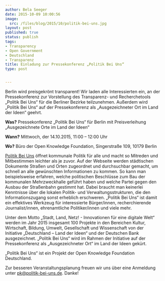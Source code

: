```yaml
---
author: Bela Seeger
date: 2015-10-09 10:00:56
image: 
  src: /files/blog/2015/10/politik-bei-uns.jpg
layout: post
published: true
status: publish
tags:
- Transparency
- Open Government
- Deutschland
- Transparenz
title: Einladung zur Pressekonferenz „Politik Bei Uns“
type: post


---
```

Berlin wird preisgekrönt transparent! Wir laden alle Interessierten ein, an der Pressekonferenz zur Vorstellung des Transparenz- und Recherchetools „Politik Bei Uns“ für die Berliner Bezirke teilzunehmen. Außerdem wird „Politik Bei Uns“ auf der Pressekonferenz als „Ausgezeichneter Ort im Land der Ideen“ geehrt.

**Was?** Pressekonferenz „Politik Bei Uns“ für Berlin mit Preisverleihung „Ausgezeichnete Orte im Land der Ideen“

**Wann?** Mittwoch, der 14.10.2015, 11:00 – 12:00 Uhr

**Wo?** Büro der Open Knowledge Foundation, Singerstraße 109, 10179 Berlin

[Politik Bei Uns](https://politik-bei-uns.de/) öffnet kommunale Politik für alle und macht so Mitreden und Mitbestimmen leichter als je zuvor. Auf der Webseite werden städtischen Dokumente Straßen und Orten zugeordnet und durchsuchbar gemacht, um schnell an alle gewünschten Informationen zu kommen. So kann man beispielsweise erfahren, welche politischen Beschlüsse zum Bau der kommunalen Mehrzweckhalle geführt haben und welche Partei gegen den Ausbau der Straßenbahn gestimmt hat. Dabei braucht man keinerlei Kenntnisse über die lokalen Politik- und Verwaltungsstrukturen, die den Informationszugang sonst erheblich erschweren. „Politik Bei Uns“ ist damit ein effektives Werkzeug für interessierte Bürger/innen, recherchierende Journalist/innen, ehrenamtliche Politiker/innen und viele mehr.

Unter dem Motto „Stadt, Land, Netz! - Innovationen für eine digitale Welt“ werden im Jahr 2015 insgesamt 100 Projekte in den Bereichen Kultur, Wirtschaft, Bildung, Umwelt, Gesellschaft und Wissenschaft von der Initiative „Deutschland – Land der Ideen“ und der Deutschen Bank ausgezeichnet. „Politik Bei Uns“ wird im Rahmen der Initiative auf der Pressekonferenz als „Ausgezeichneter Ort“ im Land der Ideen gekürt. 

„Politik Bei Uns“ ist ein Projekt der Open Knowledge Foundation Deutschland. 

Zur besseren Veranstaltungsplanung freuen wir uns über eine Anmeldung unter [pk@politik-bei-uns.de](mailto:pk@politik-bei-uns.de). Danke!

